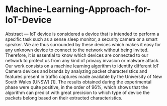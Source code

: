 # Machine-Learning-Approach-for-IoT-Device


Abstract — IoT device is considered a device that is intended to perform a specific task such as a sense sleep monitor, a security camera or a smart speaker. We are thus surrounded by these devices which makes it easy for any unknown device to connect to the network without being invited.
Therefore, it is essential to know which devices are connected to our network to protect us from any kind of privacy invasion or malware attack.
Our work consists on a machine learning algorithm to identify different IoT Camera devices and brands by analyzing packet characteristics and features present in traffic captures made available by the University of New South Wales (UNSW) [1]. The results obtained during the experimental phase were quite positive, in the order of 96%, which shows that the algorithm can predict with great precision to which type of device the packets belong based on their extracted characteristics.
